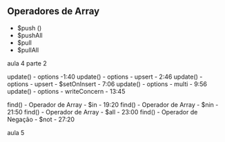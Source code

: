 ## Operadores de Array

- $push ()
- $pushAll
- $pull
- $pullAll

aula 4 parte 2

update() - options -1:40
update() - options - upsert - 2:46
update() - options - upsert - $setOnInsert - 7:06
update() - options - multi - 9:56
update() - options - writeConcern - 13:45

find() - Operador de Array - $in - 19:20
find() - Operador de Array - $nin - 21:50
find() - Operador de Array - $all - 23:00
find() - Operador de Negação - $not - 27:20

aula 5
